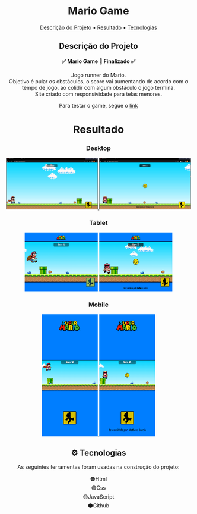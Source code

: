 <h1 align="center">Mario Game</h1>

<p align="center">
  <a href="https://github.com/M4theus13/Mario-Game-JavaScript#descri%C3%A7%C3%A3o-do-projeto">Descrição do Projeto</a> •
  <a href="https://github.com/M4theus13/Mario-Game-JavaScript#resultado">Resultado</a> •
  <a href="https://github.com/M4theus13/Mario-Game-JavaScript#--tecnologias-">Tecnologias</a>	
</p>

<h2 align="center">Descrição do Projeto</h2>

<h4 align="center"> 
	✅ Mario Game 🚀 Finalizado ✅
</h4>

<p align="center">
  Jogo runner do Mario. <br>
  Objetivo é pular os obstáculos, o score vai aumentando de acordo com o tempo de jogo, ao colidir com algum obstáculo o jogo termina. <br>
  Site criado com responsividade para telas menores.
</p>

<p align="center">Para testar o game, segue o <a href="https://game-mario-js.bohr.io">link</a> </p>

<h1 align="center">Resultado</h1>

<div align='center'>
  <h3>Desktop</h3>
  <a href='https://github.com/M4theus13'>
    <img width="49%" src="https://github.com/M4theus13/Assets_Projects/blob/main/Mario-Game-JavaScript/desktop.png">
    <img width="49%" src="https://github.com/M4theus13/Assets_Projects/blob/main/Mario-Game-JavaScript/desktop(1).png">
  </a>
</div>
  
<div align="center">
  <h3>Tablet</h3>
  <a href='https://github.com/M4theus13'>
      <img width="39%" src="https://github.com/M4theus13/Assets_Projects/blob/main/Mario-Game-JavaScript/tablet.png">
      <img width="39%" src="https://github.com/M4theus13/Assets_Projects/blob/main/Mario-Game-JavaScript/tablet(1).png"> 
  </a>
</div>
  
<div align="center">
  <h3>Mobile</h3>
  <a href='https://github.com/M4theus13'>
      <img width="30%" src="https://github.com/M4theus13/Assets_Projects/blob/main/Mario-Game-JavaScript/mobile.png">
      <img width="30%" src="https://github.com/M4theus13/Assets_Projects/blob/main/Mario-Game-JavaScript/mobile(1).png">
  </a>
</div>

<h2 align="center"> ⚙ Tecnologias </h2>
<p align="center"> As seguintes ferramentas foram usadas na construção do projeto: </p>
<p align="center"> 🟠Html<br/> 🟣Css</br> 🟡JavaScript<br/> ⚫Github</p>
